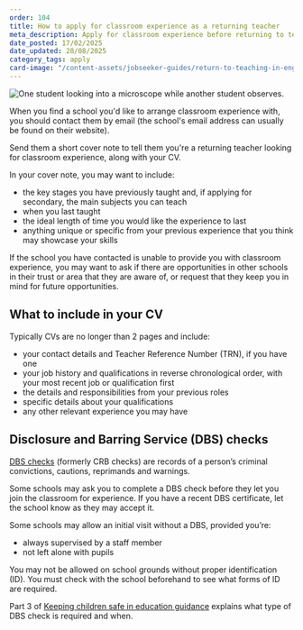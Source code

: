 ```yaml
---
order: 104
title: How to apply for classroom experience as a returning teacher
meta_description: Apply for classroom experience before returning to teaching. Get CV advice, DBS check help, and application guidance for former teachers.
date_posted: 17/02/2025
date_updated: 28/08/2025
category_tags: apply
card-image: "/content-assets/jobseeker-guides/return-to-teaching-in-england/how-to-apply-for-classroom-experience.jpg"
---
```


![One student looking into a microscope while another student observes.](/content-assets/jobseeker-guides/return-to-teaching-in-england/how-to-apply-for-classroom-experience.jpg)

When you find a school you'd like to arrange classroom experience with, you should contact them by email (the school's email address can usually be found on their website). 

Send them a short cover note to tell them you're a returning teacher looking for classroom experience, along with your CV.

In your cover note, you may want to include:

* the key stages you have previously taught and, if applying for secondary, the main subjects you can teach
* when you last taught
* the ideal length of time you would like the experience to last
* anything unique or specific from your previous experience that you think may showcase your skills

If the school you have contacted is unable to provide you with classroom experience, you may want to ask if there are opportunities in other schools in their trust or area that they are aware of, or request that they keep you in mind for future opportunities.

## What to include in your CV 
 
Typically CVs are no longer than 2 pages and include: 

* your contact details and Teacher Reference Number (TRN), if you have one  
* your job history and qualifications in reverse chronological order, with your most recent job or qualification first 
* the details and responsibilities from your previous roles 
* specific details about your qualifications   
* any other relevant experience you may have

## Disclosure and Barring Service (DBS) checks 
 
[DBS checks](https://www.gov.uk/government/collections/dbs-checking-service-guidance--2?) (formerly CRB checks) are records of a person’s criminal convictions, cautions, reprimands and warnings. 
  
Some schools may ask you to complete a DBS check before they let you join the classroom for experience. If you have a recent DBS certificate, let the school know as they may accept it.  
 
Some schools may allow an initial visit without a DBS, provided you’re: 

* always supervised by a staff member 
* not left alone with pupils 

You may not be allowed on school grounds without proper identification (ID). You must check with the school beforehand to see what forms of ID are required.   
  
Part 3 of [Keeping children safe in education guidance](https://www.gov.uk/government/publications/keeping-children-safe-in-education--2) explains what type of DBS check is required and when.
